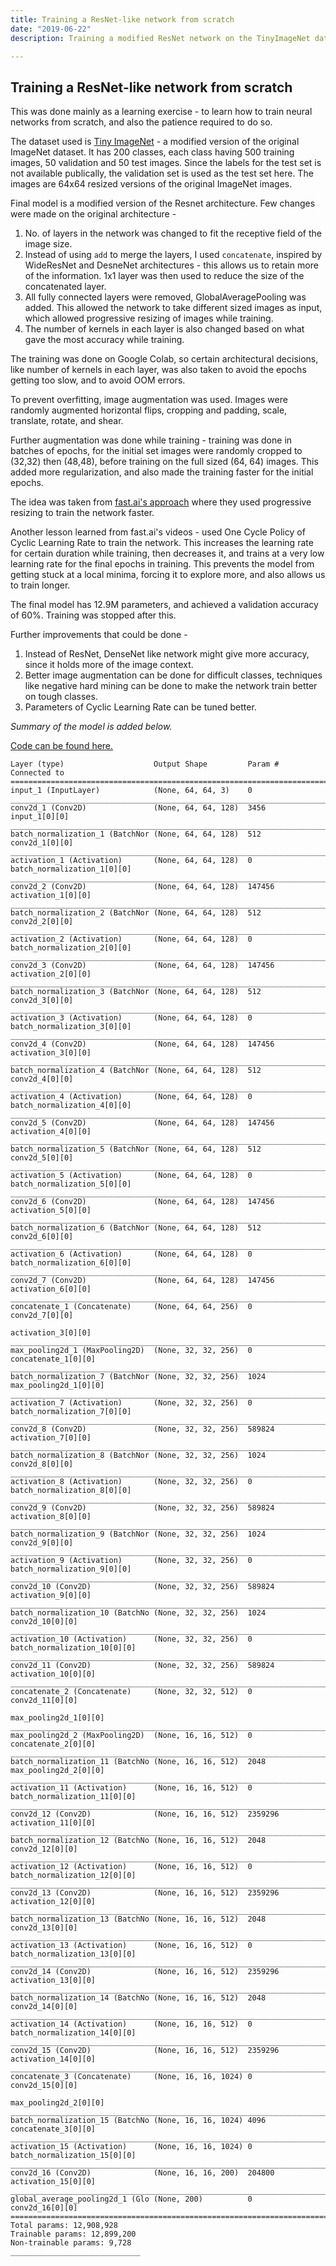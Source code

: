 ```yaml
---
title: Training a ResNet-like network from scratch
date: "2019-06-22"
description: Training a modified ResNet network on the TinyImageNet dataset.

---
```


## Training a ResNet-like network from scratch

This was done mainly as a learning exercise - to learn how to train neural networks from scratch, and also the patience required to do so.

The dataset used is [Tiny ImageNet](https://tiny-imagenet.herokuapp.com/) - a modified version of the original ImageNet dataset. It has 200 classes, each class having 500 training images, 50 validation and 50 test images. Since the labels for the test set is not available publically, the validation set is used as the test set here.
The images are 64x64 resized versions of the original ImageNet images.

Final model is a modified version of the Resnet architecture. Few changes were made on the original architecture - 

1. No. of layers in the network was changed to fit the receptive field of the image size.
2. Instead of using `add` to merge the layers, I used `concatenate`, inspired by WideResNet and DesneNet architectures - this allows us to retain more of the information. 1x1 layer was then used to reduce the size of the concatenated layer.
3. All fully connected layers were removed, GlobalAveragePooling was added. This allowed the network to take different sized images as input, which allowed progressive resizing of images while training.
4. The number of kernels in each layer is also changed based on what gave the most accuracy while training.

The training was done on Google Colab, so certain architectural decisions, like number of kernels in each layer, was also taken to avoid the epochs getting too slow, and to avoid OOM errors.

To prevent overfitting, image augmentation was used. Images were randomly augmented horizontal flips, cropping and padding, scale, translate, rotate, and shear.

Further augmentation was done while training - training was done in batches of epochs, for the initial set images were randomly cropped to (32,32) then (48,48), before training on the full sized (64, 64) images. This added more regularization, and also made the training faster for the initial epochs.

The idea was taken from [fast.ai's approach](https://www.fast.ai/2018/08/10/fastai-diu-imagenet/) where they used progressive resizing to train the network faster.

Another lesson learned from fast.ai's videos - used One Cycle Policy of Cyclic Learning Rate to train the network. This increases the learning rate for certain duration while training, then decreases it, and trains at a very low learning rate for the final epochs in training. This prevents the model from getting stuck at a local minima, forcing it to explore more, and also allows us to train longer.

The final model has 12.9M parameters, and achieved a validation accuracy of 60%. Training was stopped after this.

Further improvements that could be done - 

1. Instead of ResNet, DenseNet like network might give more accuracy, since it holds more of the image context.
2. Better image augmentation can be done for difficult classes, techniques like negative hard mining can be done to make the network train better on tough classes.
3. Parameters of Cyclic Learning Rate can be tuned better.

*Summary of the model is added below.*

[Code can be found here.](https://github.com/unography/tinyimagenet-resnet)

```
Layer (type)                    Output Shape         Param #     Connected to                     
==================================================================================================
input_1 (InputLayer)            (None, 64, 64, 3)    0                                            
__________________________________________________________________________________________________
conv2d_1 (Conv2D)               (None, 64, 64, 128)  3456        input_1[0][0]                    
__________________________________________________________________________________________________
batch_normalization_1 (BatchNor (None, 64, 64, 128)  512         conv2d_1[0][0]                   
__________________________________________________________________________________________________
activation_1 (Activation)       (None, 64, 64, 128)  0           batch_normalization_1[0][0]      
__________________________________________________________________________________________________
conv2d_2 (Conv2D)               (None, 64, 64, 128)  147456      activation_1[0][0]               
__________________________________________________________________________________________________
batch_normalization_2 (BatchNor (None, 64, 64, 128)  512         conv2d_2[0][0]                   
__________________________________________________________________________________________________
activation_2 (Activation)       (None, 64, 64, 128)  0           batch_normalization_2[0][0]      
__________________________________________________________________________________________________
conv2d_3 (Conv2D)               (None, 64, 64, 128)  147456      activation_2[0][0]               
__________________________________________________________________________________________________
batch_normalization_3 (BatchNor (None, 64, 64, 128)  512         conv2d_3[0][0]                   
__________________________________________________________________________________________________
activation_3 (Activation)       (None, 64, 64, 128)  0           batch_normalization_3[0][0]      
__________________________________________________________________________________________________
conv2d_4 (Conv2D)               (None, 64, 64, 128)  147456      activation_3[0][0]               
__________________________________________________________________________________________________
batch_normalization_4 (BatchNor (None, 64, 64, 128)  512         conv2d_4[0][0]                   
__________________________________________________________________________________________________
activation_4 (Activation)       (None, 64, 64, 128)  0           batch_normalization_4[0][0]      
__________________________________________________________________________________________________
conv2d_5 (Conv2D)               (None, 64, 64, 128)  147456      activation_4[0][0]               
__________________________________________________________________________________________________
batch_normalization_5 (BatchNor (None, 64, 64, 128)  512         conv2d_5[0][0]                   
__________________________________________________________________________________________________
activation_5 (Activation)       (None, 64, 64, 128)  0           batch_normalization_5[0][0]      
__________________________________________________________________________________________________
conv2d_6 (Conv2D)               (None, 64, 64, 128)  147456      activation_5[0][0]               
__________________________________________________________________________________________________
batch_normalization_6 (BatchNor (None, 64, 64, 128)  512         conv2d_6[0][0]                   
__________________________________________________________________________________________________
activation_6 (Activation)       (None, 64, 64, 128)  0           batch_normalization_6[0][0]      
__________________________________________________________________________________________________
conv2d_7 (Conv2D)               (None, 64, 64, 128)  147456      activation_6[0][0]               
__________________________________________________________________________________________________
concatenate_1 (Concatenate)     (None, 64, 64, 256)  0           conv2d_7[0][0]                   
                                                                 activation_3[0][0]               
__________________________________________________________________________________________________
max_pooling2d_1 (MaxPooling2D)  (None, 32, 32, 256)  0           concatenate_1[0][0]              
__________________________________________________________________________________________________
batch_normalization_7 (BatchNor (None, 32, 32, 256)  1024        max_pooling2d_1[0][0]            
__________________________________________________________________________________________________
activation_7 (Activation)       (None, 32, 32, 256)  0           batch_normalization_7[0][0]      
__________________________________________________________________________________________________
conv2d_8 (Conv2D)               (None, 32, 32, 256)  589824      activation_7[0][0]               
__________________________________________________________________________________________________
batch_normalization_8 (BatchNor (None, 32, 32, 256)  1024        conv2d_8[0][0]                   
__________________________________________________________________________________________________
activation_8 (Activation)       (None, 32, 32, 256)  0           batch_normalization_8[0][0]      
__________________________________________________________________________________________________
conv2d_9 (Conv2D)               (None, 32, 32, 256)  589824      activation_8[0][0]               
__________________________________________________________________________________________________
batch_normalization_9 (BatchNor (None, 32, 32, 256)  1024        conv2d_9[0][0]                   
__________________________________________________________________________________________________
activation_9 (Activation)       (None, 32, 32, 256)  0           batch_normalization_9[0][0]      
__________________________________________________________________________________________________
conv2d_10 (Conv2D)              (None, 32, 32, 256)  589824      activation_9[0][0]               
__________________________________________________________________________________________________
batch_normalization_10 (BatchNo (None, 32, 32, 256)  1024        conv2d_10[0][0]                  
__________________________________________________________________________________________________
activation_10 (Activation)      (None, 32, 32, 256)  0           batch_normalization_10[0][0]     
__________________________________________________________________________________________________
conv2d_11 (Conv2D)              (None, 32, 32, 256)  589824      activation_10[0][0]              
__________________________________________________________________________________________________
concatenate_2 (Concatenate)     (None, 32, 32, 512)  0           conv2d_11[0][0]                  
                                                                 max_pooling2d_1[0][0]            
__________________________________________________________________________________________________
max_pooling2d_2 (MaxPooling2D)  (None, 16, 16, 512)  0           concatenate_2[0][0]              
__________________________________________________________________________________________________
batch_normalization_11 (BatchNo (None, 16, 16, 512)  2048        max_pooling2d_2[0][0]            
__________________________________________________________________________________________________
activation_11 (Activation)      (None, 16, 16, 512)  0           batch_normalization_11[0][0]     
__________________________________________________________________________________________________
conv2d_12 (Conv2D)              (None, 16, 16, 512)  2359296     activation_11[0][0]              
__________________________________________________________________________________________________
batch_normalization_12 (BatchNo (None, 16, 16, 512)  2048        conv2d_12[0][0]                  
__________________________________________________________________________________________________
activation_12 (Activation)      (None, 16, 16, 512)  0           batch_normalization_12[0][0]     
__________________________________________________________________________________________________
conv2d_13 (Conv2D)              (None, 16, 16, 512)  2359296     activation_12[0][0]              
__________________________________________________________________________________________________
batch_normalization_13 (BatchNo (None, 16, 16, 512)  2048        conv2d_13[0][0]                  
__________________________________________________________________________________________________
activation_13 (Activation)      (None, 16, 16, 512)  0           batch_normalization_13[0][0]     
__________________________________________________________________________________________________
conv2d_14 (Conv2D)              (None, 16, 16, 512)  2359296     activation_13[0][0]              
__________________________________________________________________________________________________
batch_normalization_14 (BatchNo (None, 16, 16, 512)  2048        conv2d_14[0][0]                  
__________________________________________________________________________________________________
activation_14 (Activation)      (None, 16, 16, 512)  0           batch_normalization_14[0][0]     
__________________________________________________________________________________________________
conv2d_15 (Conv2D)              (None, 16, 16, 512)  2359296     activation_14[0][0]              
__________________________________________________________________________________________________
concatenate_3 (Concatenate)     (None, 16, 16, 1024) 0           conv2d_15[0][0]                  
                                                                 max_pooling2d_2[0][0]            
__________________________________________________________________________________________________
batch_normalization_15 (BatchNo (None, 16, 16, 1024) 4096        concatenate_3[0][0]              
__________________________________________________________________________________________________
activation_15 (Activation)      (None, 16, 16, 1024) 0           batch_normalization_15[0][0]     
__________________________________________________________________________________________________
conv2d_16 (Conv2D)              (None, 16, 16, 200)  204800      activation_15[0][0]              
__________________________________________________________________________________________________
global_average_pooling2d_1 (Glo (None, 200)          0           conv2d_16[0][0]                  
==================================================================================================
Total params: 12,908,928
Trainable params: 12,899,200
Non-trainable params: 9,728
_____________________________
```

